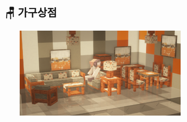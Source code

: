 # 🪑 가구상점

<figure><img src="../../../../.gitbook/assets/2022-08-14_23.55.48 (1).png" alt=""><figcaption></figcaption></figure>
